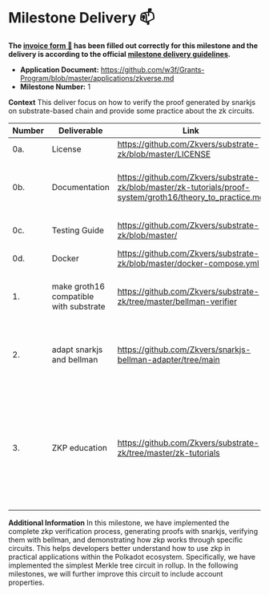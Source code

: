 # Milestone Delivery :mailbox:

**The [invoice form :pencil:](https://docs.google.com/forms/d/e/1FAIpQLSfmNYaoCgrxyhzgoKQ0ynQvnNRoTmgApz9NrMp-hd8mhIiO0A/viewform) has been filled out correctly for this milestone and the delivery is according to the official [milestone delivery guidelines](https://github.com/w3f/Grants-Program/blob/master/docs/Support%20Docs/milestone-deliverables-guidelines.md).**  

* **Application Document:** https://github.com/w3f/Grants-Program/blob/master/applications/zkverse.md
* **Milestone Number:** 1

**Context**
This deliver focus on how to verify the proof generated by snarkjs on substrate-based chain and provide some practice about the zk circuits.

| Number | Deliverable | Link | Notes |
| ------------- | ------------- | ------------- |------------- |
| 0a. | License |https://github.com/Zkvers/substrate-zk/blob/master/LICENSE| Apache License| 
| 0b.  | Documentation |https://github.com/Zkvers/substrate-zk/blob/master/zk-tutorials/proof-system/groth16/theory_to_practice.md| This doc will show how to practise the zk example| 
| 0c.  | Testing Guide |https://github.com/Zkvers/substrate-zk/blob/master/| Test the pallet function|
| 0d.  | Docker |https://github.com/Zkvers/substrate-zk/blob/master/docker-compose.yml| Docker yaml file|
| 1.  | make groth16 compatible with substrate |https://github.com/Zkvers/substrate-zk/tree/master/bellman-verifier| make the bellman to adapt the substrate with no_std|
| 2.  | adapt snarkjs and bellman |https://github.com/Zkvers/snarkjs-bellman-adapter/tree/main| adapt the snarkjs and bellman with some circuit examples|
| 3.  | ZKP education |https://github.com/Zkvers/substrate-zk/tree/master/zk-tutorials|Introduce the background knowledge of zk and the theory of groth16, and practice it through specific examples. |


**Additional Information**
In this milestone, we have implemented the complete zkp verification process, generating proofs with snarkjs, verifying them with bellman, and demonstrating how zkp works through specific circuits. This helps developers better understand how to use zkp in practical applications within the Polkadot ecosystem. Specifically, we have implemented the simplest Merkle tree circuit in rollup. In the following milestones, we will further improve this circuit to include account properties.
